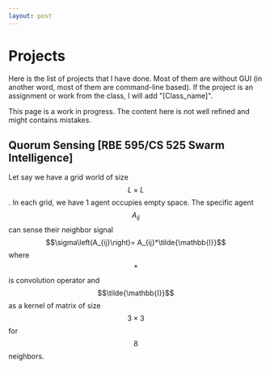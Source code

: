 ```yaml
---
layout: post
---
```


# Projects

Here is the list of projects that I have done. Most of them are without GUI (in another word, most of them are command-line based). If the project is an assignment or work from the class, I will add "[Class_name]".

This page is a work in progress. The content here is not well refined and might contains mistakes.

## Quorum Sensing [RBE 595/CS 525 Swarm Intelligence]

Let say we have a grid world of size $$L\times L$$. In each grid, we have 1 agent occupies empty space. The specific agent $$A_{ij}$$ can sense their neighbor signal $$\sigma\left(A_{ij}\right)= A_{ij}*\tilde{\mathbb{I}}$$ where $$*$$ is convolution operator and $$\tilde{\mathbb{I}}$$ as a kernel of matrix of size $$3\times 3$$ for $$8$$ neighbors. 

